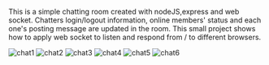 This is a simple chatting room created with nodeJS,express and web socket. Chatters login/logout information, online members' status
and each one's posting message are updated in the room. This small project shows how to apply web socket to listen and respond from / to
different browsers. 

![chat1](https://user-images.githubusercontent.com/35014021/43222780-1ddeb8ca-901f-11e8-81e3-8b5a948d462d.png)
![chat2](https://user-images.githubusercontent.com/35014021/43222786-201b37a8-901f-11e8-9f33-9ab7c5a6fbbc.png)
![chat3](https://user-images.githubusercontent.com/35014021/43222792-253d86be-901f-11e8-9b41-660cf36f2aa0.png)
![chat4](https://user-images.githubusercontent.com/35014021/43222796-26e7b62e-901f-11e8-902b-05568a63c98a.png)
![chat5](https://user-images.githubusercontent.com/35014021/43222818-350a2912-901f-11e8-8121-4be569ec541c.png)
![chat6](https://user-images.githubusercontent.com/35014021/43222826-39ec2b60-901f-11e8-9f99-b9233ca93626.png)

